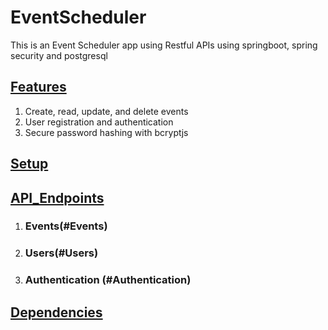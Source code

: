 # EventScheduler

This is an Event Scheduler app using Restful APIs using springboot, spring security and postgresql

## [Features](#Features)
1. Create, read, update, and delete events
2. User registration and authentication
3. Secure password hashing with bcryptjs


## [Setup](#Setup)

## [API_Endpoints](#API_Endpoints)
1. ### Events(#Events)
2. ### Users(#Users)
3. ### Authentication (#Authentication)

## [Dependencies](#Dependencies)


